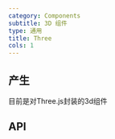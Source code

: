 ```yaml
---
category: Components
subtitle: 3D 组件
type: 通用
title: Three
cols: 1
---
```


## 产生

目前是对Three.js封装的3d组件

## API

